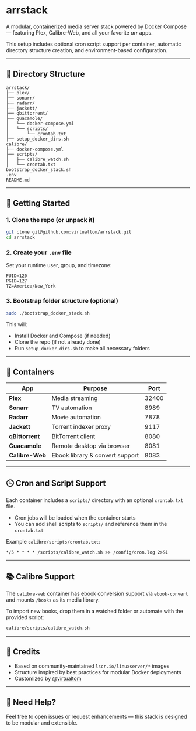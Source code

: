 # arrstack

A modular, containerized media server stack powered by Docker Compose — featuring Plex, Calibre-Web, and all your favorite *arr* apps.

This setup includes optional cron script support per container, automatic directory structure creation, and environment-based configuration.

---

## 🧱 Directory Structure

```
arrstack/
├── plex/
├── sonarr/
├── radarr/
├── jackett/
├── qbittorrent/
├── guacamole/
│   └── docker-compose.yml
│   └── scripts/
│       └── crontab.txt
├── setup_docker_dirs.sh
calibre/
├── docker-compose.yml
├── scripts/
│   ├── calibre_watch.sh
│   └── crontab.txt
bootstrap_docker_stack.sh
.env
README.md
```

---

## 🚀 Getting Started

### 1. Clone the repo (or unpack it)

```bash
git clone git@github.com:virtualtom/arrstack.git
cd arrstack
```

### 2. Create your `.env` file

Set your runtime user, group, and timezone:

```env
PUID=120
PGID=127
TZ=America/New_York
```

### 3. Bootstrap folder structure (optional)

```bash
sudo ./bootstrap_docker_stack.sh
```

This will:
- Install Docker and Compose (if needed)
- Clone the repo (if not already done)
- Run `setup_docker_dirs.sh` to make all necessary folders

---

## 🐳 Containers

| App          | Purpose                     | Port   |
|--------------|-----------------------------|--------|
| **Plex**     | Media streaming             | 32400  |
| **Sonarr**   | TV automation               | 8989   |
| **Radarr**   | Movie automation            | 7878   |
| **Jackett**  | Torrent indexer proxy       | 9117   |
| **qBittorrent** | BitTorrent client        | 8080   |
| **Guacamole** | Remote desktop via browser | 8081   |
| **Calibre-Web** | Ebook library & convert support | 8083   |

---

## 🕒 Cron and Script Support

Each container includes a `scripts/` directory with an optional `crontab.txt` file.

- Cron jobs will be loaded when the container starts
- You can add shell scripts to `scripts/` and reference them in the `crontab.txt`

Example `calibre/scripts/crontab.txt`:
```cron
*/5 * * * * /scripts/calibre_watch.sh >> /config/cron.log 2>&1
```

---

## 📚 Calibre Support

The `calibre-web` container has ebook conversion support via `ebook-convert` and mounts `/books` as its media library.

To import new books, drop them in a watched folder or automate with the provided script:
```bash
calibre/scripts/calibre_watch.sh
```

---

## 🙌 Credits

- Based on community-maintained `lscr.io/linuxserver/*` images
- Structure inspired by best practices for modular Docker deployments
- Customized by [@virtualtom](https://github.com/virtualtom)

---

## 🛟 Need Help?

Feel free to open issues or request enhancements — this stack is designed to be modular and extensible.

